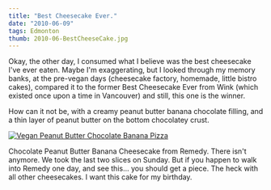```yaml
---
title: "Best Cheesecake Ever."
date: "2010-06-09"
tags: Edmonton
thumb: 2010-06-BestCheeseCake.jpg
---
```


Okay, the other day, I consumed what I believe was the best cheesecake I've ever eaten. Maybe I'm exaggerating, but I looked through my memory banks, at the pre-vegan days (cheesecake factory, homemade, little bistro cakes), compared it to the former Best Cheesecake Ever from Wink (which existed once upon a time in Vancouver) and still, this one is the winner.  

How can it not be, with a creamy peanut butter banana chocolate filling, and a thin layer of peanut butter on the bottom chocolatey crust.  

[![Vegan Peanut Butter Chocolate Banana Pizza](images/4679703440_d92e3d5850.jpg)](http://www.flickr.com/photos/prairiev/4679703440/ "Vegan Peanut Butter Chocolate Banana Pizza by MeShellG, on Flickr")

Chocolate Peanut Butter Banana Cheesecake from Remedy. There isn't anymore. We took the last two slices on Sunday. But if you happen to walk into Remedy one day, and see this... you should get a piece. The heck with all other cheesecakes. I want this cake for my birthday.
